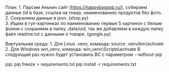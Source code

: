 План:
    1.  Парсим Анькин сайт (https://happybagspb.ru/), собираем данные (id в базе, ссылка на товар, наименование) продуктов без фото.
    2.  Сохраняем данные в json. (shop.py)  
    3.  Ищем в гул-картинках по наименованию первые 5 картинок с белым фоном с сохраняем в папку .data/uid,
        так же добавляем в каждую папку файл readme.txt с данными о товаре. (google.py)


Виртуальная среда:
    1. Для Linux .venv, команда: source .venv/bin/activate 
    2. Для Windows win_venv, команда: win_venv\Scripts\activate 
    В следующий раз нужно будет установить ВС с параметром --without-pip

pip:
    pip freeze > requirements.txt
    pip install -r requirements.txt